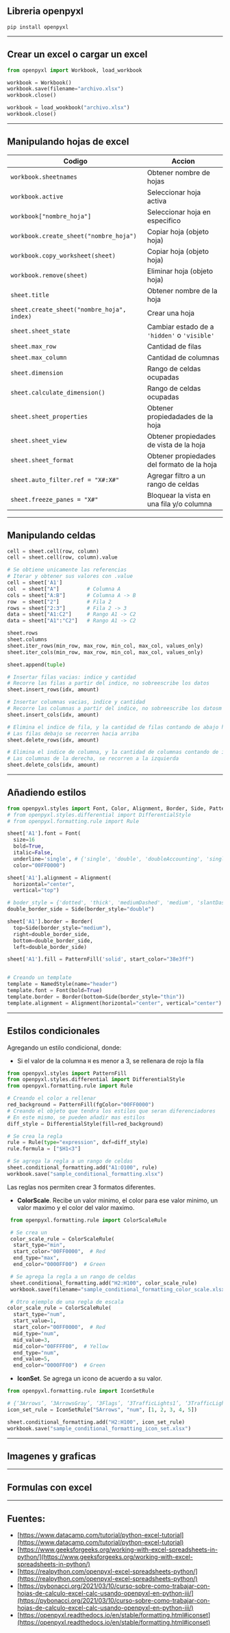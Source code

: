 ## Libreria openpyxl

```
pip install openpyxl
```

---
## Crear un excel o cargar un excel

```python
from openpyxl import Workbook, load_workbook

workbook = Workbook()
workbook.save(filename="archivo.xlsx")
workbook.close()

workbook = load_wookbook("archivo.xlsx")
workbook.close()
```


---
## Manipulando hojas de excel

| Codigo                                     | Accion                                       |
| ------------------------------------------ | -------------------------------------------- |
| `workbook.sheetnames`                      | Obtener nombre de hojas                      |
| `workbook.active`                          | Seleccionar hoja activa                      |
| `workbook["nombre_hoja"]`                  | Seleccionar hoja en especifico               |
| `workbook.create_sheet("nombre_hoja")`     | Copiar hoja (objeto hoja)                    |
| `workbook.copy_worksheet(sheet)`           | Copiar hoja (objeto hoja)                    |
| `workbook.remove(sheet)`                   | Eliminar hoja (objeto hoja)                  |
| `sheet.title`                              | Obtener nombre de la hoja                    |
| `sheet.create_sheet("nombre_hoja", index)` | Crear una hoja                               |
| `sheet.sheet_state`                        | Cambiar estado de a `'hidden'` o `'visible'` |
| `sheet.max_row`                            | Cantidad de filas                            |
| `sheet.max_column`                         | Cantidad de columnas                         |
| `sheet.dimension`                          | Rango de celdas ocupadas                     |
| `sheet.calculate_dimension()`              | Rango de celdas ocupadas                     |
| `sheet.sheet_properties`                   | Obtener propiedadades de la hoja             |
| `sheet.sheet_view`                         | Obtener propiedades de vista de la hoja      |
| `sheet.sheet_format`                       | Obtener propiedades del formato de la hoja   |
| `sheet.auto_filter.ref = "X#:X#"`          | Agregar filtro a un rango de celdas          |
| `sheet.freeze_panes = "X#"`                | Bloquear la vista en una fila y/o columna    |


---
## Manipulando celdas

```python
cell = sheet.cell(row, column)
cell = sheet.cell(row, column).value

# Se obtiene unicamente las referencias
# Iterar y obtener sus valores con .value
cell = sheet['A1']
col  = sheet["A"]         # Columna A
cols = sheet["A:B"]       # Columna A -> B
row  = sheet["2"]         # Fila 2
rows = sheet["2:3"]       # Fila 2 -> 3
data = sheet["A1:C2"]     # Rango A1 -> C2
data = sheet["A1":"C2"]   # Rango A1 -> C2

sheet.rows
sheet.columns
sheet.iter_rows(min_row, max_row, min_col, max_col, values_only)
sheet.iter_cols(min_row, max_row, min_col, max_col, values_only)

sheet.append(tuple)

# Insertar filas vacias: indice y cantidad
# Recorre las filas a partir del indice, no sobreescribe los datos
sheet.insert_rows(idx, amount)

# Insertar columnas vacias, indice y cantidad
# Recorre las columnas a partir del indice, no sobreescribe los datosm
sheet.insert_cols(idx, amount)

# Elimina el indice de fila, y la cantidad de filas contando de abajo hacia arriba
# Las filas debajo se recorren hacia arriba
sheet.delete_rows(idx, amount)

# Elimina el indice de columna, y la cantidad de columnas contando de izquierda a derecha
# Las columnas de la derecha, se recorren a la izquierda
sheet.delete_cols(idx, amount)
```

---
## Añadiendo estilos

```python
from openpyxl.styles import Font, Color, Alignment, Border, Side, PatternFill, NamedStyle
# from openpyxl.styles.differential import DifferentialStyle
# from openpyxl.formatting.rule import Rule

sheet['A1'].font = Font(
  size=16
  bold=True,
  italic=False,
  underline='single', # {'single', 'double', 'doubleAccounting', 'singleAccounting'}
  color="00FF0000")

sheet['A1'].alignment = Alignment(
  horizontal="center",
  vertical="top")

# boder_style = {'dotted', 'thick', 'mediumDashed', 'medium', 'slantDashDot', 'mediumDashDotDot', 'mediumDashDot', 'dashDot', 'hair', 'double', 'thin', 'dashDotDot', 'dashed'}
double_border_side = Side(border_style="double")

sheet['A1'].border = Border(
  top=Side(border_style="medium"),
  right=double_border_side,
  bottom=double_border_side,
  left=double_border_side)

sheet['A1'].fill = PatternFill('solid', start_color="38e3ff")


# Creando un template
template = NamedStyle(name="header")
template.font = Font(bold=True)
template.border = Border(bottom=Side(border_style="thin"))
template.alignment = Alignment(horizontal="center", vertical="center")
```

---
## Estilos condicionales

Agregando un estilo condicional, donde:
- Si el valor de la columna `H` es menor a 3, se rellenara de rojo la fila

```python
from openpyxl.styles import PatternFill
from openpyxl.styles.differential import DifferentialStyle
from openpyxl.formatting.rule import Rule

# Creando el color a rellenar
red_background = PatternFill(fgColor="00FF0000")
# Creando el objeto que tendra los estilos que seran diferenciadores
# En este mismo, se pueden añadir mas estilos
diff_style = DifferentialStyle(fill=red_background)

# Se crea la regla
rule = Rule(type="expression", dxf=diff_style)
rule.formula = ["$H1<3"]

# Se agrega la regla a un rango de celdas
sheet.conditional_formatting.add("A1:O100", rule)
workbook.save("sample_conditional_formatting.xlsx")
```

Las reglas nos permiten crear 3 formatos diferentes.

- **ColorScale**. Recibe un valor minimo, el color para ese valor minimo, un valor maximo y el color del valor maximo.

```python
 from openpyxl.formatting.rule import ColorScaleRule

 # Se crea un
 color_scale_rule = ColorScaleRule(
  start_type="min",
  start_color="00FF0000",  # Red
  end_type="max",
  end_color="0000FF00")  # Green

 # Se agrega la regla a un rango de celdas
 sheet.conditional_formatting.add("H2:H100", color_scale_rule)
 workbook.save(filename="sample_conditional_formatting_color_scale.xlsx")

 # Otro ejemplo de una regla de escala
color_scale_rule = ColorScaleRule(
  start_type="num",
  start_value=1,
  start_color="00FF0000",  # Red
  mid_type="num",
  mid_value=3,
  mid_color="00FFFF00",  # Yellow
  end_type="num",
  end_value=5,
  end_color="0000FF00")  # Green
```

- **IconSet**. Se agrega un icono de acuerdo a su valor.

```python
from openpyxl.formatting.rule import IconSetRule

# {‘3Arrows’, ‘3ArrowsGray’, ‘3Flags’, ‘3TrafficLights1’, ‘3TrafficLights2’, ‘3Signs’, ‘3Symbols’, ‘3Symbols2’, ‘4Arrows’, ‘4ArrowsGray’, ‘4RedToBlack’, ‘4Rating’, ‘4TrafficLights’, ‘5Arrows’, ‘5ArrowsGray’, ‘5Rating’, ‘5Quarters’}
icon_set_rule = IconSetRule("5Arrows", "num", [1, 2, 3, 4, 5])

sheet.conditional_formatting.add("H2:H100", icon_set_rule)
workbook.save("sample_conditional_formatting_icon_set.xlsx")

```

---
## Imagenes y graficas


---
## Formulas con excel



---
## Fuentes:

- [https://www.datacamp.com/tutorial/python-excel-tutorial](https://www.datacamp.com/tutorial/python-excel-tutorial)
- [https://www.geeksforgeeks.org/working-with-excel-spreadsheets-in-python/](https://www.geeksforgeeks.org/working-with-excel-spreadsheets-in-python/)
- [https://realpython.com/openpyxl-excel-spreadsheets-python/](https://realpython.com/openpyxl-excel-spreadsheets-python/)
- [https://pybonacci.org/2021/03/10/curso-sobre-como-trabajar-con-hojas-de-calculo-excel-calc-usando-openpyxl-en-python-iii/](https://pybonacci.org/2021/03/10/curso-sobre-como-trabajar-con-hojas-de-calculo-excel-calc-usando-openpyxl-en-python-iii/)
- [https://openpyxl.readthedocs.io/en/stable/formatting.html#iconset](https://openpyxl.readthedocs.io/en/stable/formatting.html#iconset)
